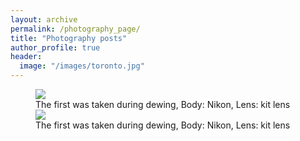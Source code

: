 ```yaml
---
layout: archive
permalink: /photography_page/
title: "Photography posts"
author_profile: true
header:
  image: "/images/toronto.jpg"
---
```

<figure class="half">
    <a href="/assets/photgraphy/DSC_0015.jpg"><img src="{{ site.url }}{{ site.baseurl }}/assets/photgraphy/DSC_0015.jpg" ></a>
    <figcaption>The first was taken during dewing, Body: Nikon, Lens: kit lens </figcaption>
    <a href="/assets/photgraphy/DSC_0270.jpg"><img src="{{ site.url }}{{ site.baseurl }}/assets/photgraphy/DSC_0270.jpg" ></a>
    <figcaption>The first was taken during dewing, Body: Nikon, Lens: kit lens </figcaption>
</figure>
